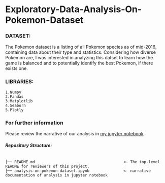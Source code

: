 
# Exploratory-Data-Analysis-On-Pokemon-Dataset


### DATASET:

The Pokemon dataset is a listing of all Pokemon species as of mid-2016, containing data about their type and statistics. Considering how diverse Pokemon are, I was interested in analyzing this datset to learn how the game is balanced and to potentially identify the best Pokemon, if there exists one.

### LIBRARIES:
    1.Numpy
    2.Pandas
    3.Matplotlib
    4.Seaborn
    5.Plotly



### For further information
Please review the narrative of our analysis in [my jupyter notebook](./analysis-on-pokemon-dataset.ipynb)



##### Repository Structure:
```

├── README.md                                       <- The top-level README for reviewers of this project.
├── analysis-on-pokemon-dataset.ipynb               <- narrative documentation of analysis in jupyter notebook
```
